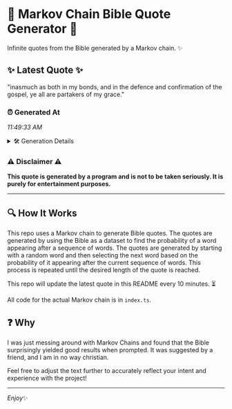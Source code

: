 # 📖 Markov Chain Bible Quote Generator 📖

Infinite quotes from the Bible generated by a Markov chain. ✨

## ✨ Latest Quote ✨
"inasmuch as both in my bonds, and in the defence and confirmation of the gospel, ye all are partakers of my grace."

### ⏰ Generated At
*11:49:33 AM*

<details>
    <summary>🛠️ Generation Details</summary>
    <p>
        <strong>🌱 Seed:</strong> inasmuch<br>
        <strong>🔄 Iterations:</strong> 21<br>
        <strong>📜 Context History:</strong><br>[ inasmuch ]: as<br>[ inasmuch, as ]: both<br>[ inasmuch, as, both ]: in<br>[ inasmuch, as, both, in ]: my<br>[ inasmuch, as, both, in, my ]: bonds,<br>[ inasmuch, as, both, in, my, bonds, ]: and<br>[ as, both, in, my, bonds,, and ]: in<br>[ both, in, my, bonds,, and, in ]: the<br>[ in, my, bonds,, and, in, the ]: defence<br>[ my, bonds,, and, in, the, defence ]: and<br>[ bonds,, and, in, the, defence, and ]: confirmation<br>[ and, in, the, defence, and, confirmation ]: of<br>[ in, the, defence, and, confirmation, of ]: the<br>[ the, defence, and, confirmation, of, the ]: gospel,<br>[ defence, and, confirmation, of, the, gospel, ]: ye<br>[ and, confirmation, of, the, gospel,, ye ]: all<br>[ confirmation, of, the, gospel,, ye, all ]: are<br>[ of, the, gospel,, ye, all, are ]: partakers<br>[ the, gospel,, ye, all, are, partakers ]: of<br>[ gospel,, ye, all, are, partakers, of ]: my<br>[ ye, all, are, partakers, of, my ]: grace.<br>
    </p>
</details>

### ⚠️ Disclaimer ⚠️
**This quote is generated by a program and is not to be taken seriously. It is purely for entertainment purposes.**

---

## 🔍 How It Works

This repo uses a Markov chain to generate Bible quotes. The quotes are generated by using the Bible as a dataset to find the probability of a word appearing after a sequence of words. The quotes are generated by starting with a random word and then selecting the next word based on the probability of it appearing after the current sequence of words. This process is repeated until the desired length of the quote is reached.

This repo will update the latest quote in this README every 10 minutes. ⏳

All code for the actual Markov chain is in `index.ts`.

## ❓ Why

I was just messing around with Markov Chains and found that the Bible surprisingly yielded good results when prompted. 
It was suggested by a friend, and I am in no way christian.

Feel free to adjust the text further to accurately reflect your intent and experience with the project!

---

*Enjoy*✨
